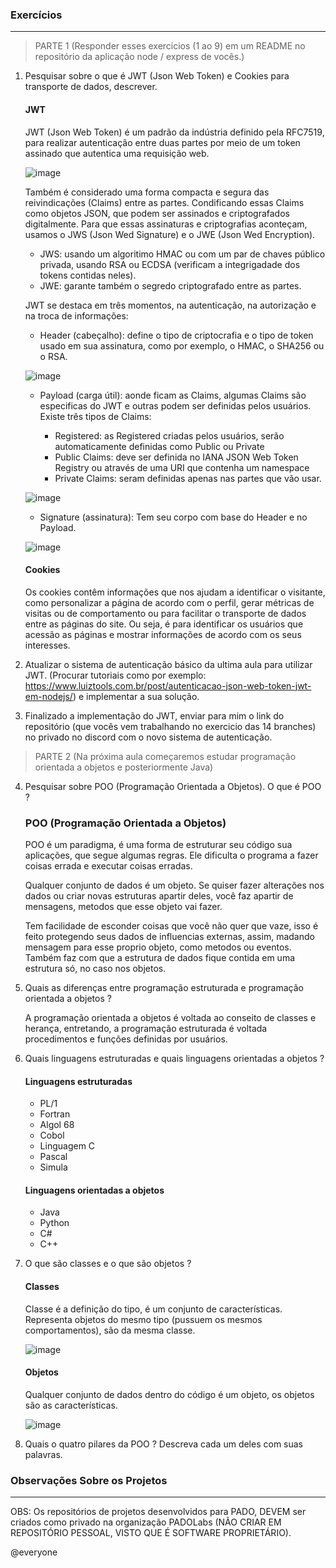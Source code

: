 ### Exercícios
---

> PARTE 1 (Responder esses exercicios (1 ao 9) em um README no repositório da aplicação node / express de vocês.)

1. Pesquisar sobre o que é JWT (Json Web Token) e Cookies para transporte de dados, descrever.

    #### JWT

    JWT (Json Web Token) é um padrão da indústria definido pela RFC7519, para realizar autenticação entre duas partes por meio de um token assinado que autentica uma requisição web.
    
    ![image](https://user-images.githubusercontent.com/97049417/167468333-5b6da04e-c778-4ead-b0d1-61cd6ae03b5a.png)
    
    Também é considerado uma forma compacta e segura das reivindicações (Claims) entre as partes. Condificando essas Claims como objetos JSON, que podem ser assinados e criptografados digitalmente. 
    Para que essas assinaturas e criptografias aconteçam, usamos o JWS (Json Wed Signature) e o JWE (Json Wed Encryption).
    
    - JWS: usando um algoritimo HMAC ou com um par de chaves público privada, usando RSA ou ECDSA (verificam a integrigadade dos tokens contidas neles).
    - JWE: garante também o segredo criptografado entre as partes.

    JWT se destaca em três momentos, na autenticação, na autorização e na troca de informações:
    
    - Header (cabeçalho): define o tipo de criptocrafia e o tipo de token usado em sua assinatura, como por exemplo, o HMAC, o SHA256 ou o RSA.
    
    ![image](https://user-images.githubusercontent.com/97049417/167469733-5f59f585-0ee0-41b1-8a72-6115896c0f0c.png)
    
    - Payload (carga útil): aonde ficam as Claims, algumas Claims são especificas do JWT e outras podem ser definidas pelos usuários. Existe três tipos de Claims:
 
        - Registered: as Registered criadas pelos usuários, serão automaticamente definidas como Public ou Private
        - Public Claims: deve ser definida no IANA JSON Web Token Registry ou através de uma URI que contenha um namespace
        - Private Claims: seram definidas apenas nas partes que vão usar.

    ![image](https://user-images.githubusercontent.com/97049417/167473186-01c4a847-fb7d-44db-9b77-d7168369df59.png)
    
    - Signature (assinatura): Tem seu corpo com base do Header e no Payload.

    ![image](https://user-images.githubusercontent.com/97049417/167473772-8c3d3a52-72e3-4d48-9f23-4fa925b65068.png)
    
    #### Cookies

    Os cookies contêm informações que nos ajudam a identificar o visitante, como personalizar a página de acordo com o perfil, gerar métricas de visitas ou de comportamento ou para facilitar o transporte de dados entre as páginas do site. Ou seja, é para identificar os usuários que acessão as páginas e mostrar informações de acordo com os seus interesses.

2. Atualizar o sistema de autenticação básico da ultima aula para utilizar JWT. (Procurar tutoriais como por exemplo: https://www.luiztools.com.br/post/autenticacao-json-web-token-jwt-em-nodejs/) e implementar a sua solução.

3. Finalizado a implementação do JWT, enviar para mim o link do repositório (que vocês vem trabalhando no exercicio das 14 branches) no privado no discord com o novo sistema de autenticação.


> PARTE 2 (Na próxima aula começaremos estudar programação orientada a objetos e posteriormente Java)

4. Pesquisar sobre POO (Programação Orientada a Objetos). O que é POO ?

    ### POO (Programação Orientada a Objetos)

    POO é um paradigma, é uma forma de estruturar seu código sua aplicações, que segue algumas regras. Ele dificulta o programa a fazer coisas errada e executar coisas erradas.

    Qualquer conjunto de dados é um objeto. Se quiser fazer alterações nos dados ou criar novas estruturas apartir deles, você faz apartir de mensagens, metodos que esse objeto vai fazer.

    Tem facilidade de esconder coisas que você não quer que vaze, isso é feito protegendo seus dados de influencias externas, assim, madando mensagem para esse proprio objeto, como metodos ou eventos. Também faz com que a estrutura de dados fique contida em uma estrutura só, no caso nos objetos.

5. Quais as diferenças entre programação estruturada e programação orientada a objetos ?

    A programação orientada a objetos é voltada ao conseito de classes e herança, entretando, a programação estruturada é voltada procedimentos e funções definidas por usuários. 

6. Quais linguagens estruturadas e quais linguagens orientadas a objetos ?

    #### Linguagens estruturadas

    - PL/1
    - Fortran
    - Algol 68
    - Cobol
    - Linguagem C
    - Pascal
    - Simula

    #### Linguagens orientadas a objetos

    - Java 
    - Python
    - C#
    - C++

7. O que são classes e o que são objetos ?
    
    #### Classes

    Classe é a definição do tipo, é um conjunto de características. Representa objetos do mesmo tipo (pussuem os mesmos comportamentos), são da mesma classe.

    ![image](https://user-images.githubusercontent.com/97049417/167919627-6e9359ac-5b9e-403f-bd21-9f713feada5c.png)
    
    #### Objetos

    Qualquer conjunto de dados dentro do código é um objeto, os objetos são as características.

    ![image](https://user-images.githubusercontent.com/97049417/167919724-1a5d2248-10c2-4618-9f8c-363c04caa3e7.png)

8. Quais o quatro pilares da POO ? Descreva cada um deles com suas palavras.



### Observações Sobre os Projetos
---

OBS: Os repositórios de projetos desenvolvidos para PADO, DEVEM ser criados como privado na organização PADOLabs (NÃO CRIAR EM REPOSITÓRIO PESSOAL, VISTO QUE É SOFTWARE PROPRIETÁRIO).

@everyone
